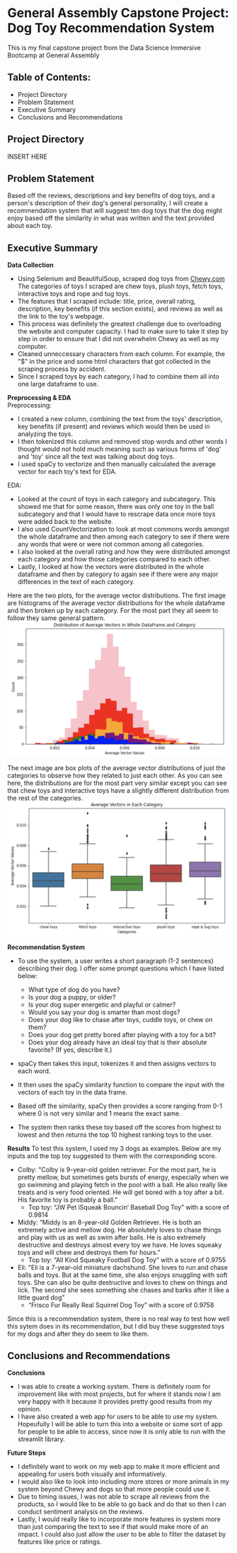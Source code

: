 # General Assembly Capstone Project: Dog Toy Recommendation System
This is my final capstone project from the Data Science Immersive Bootcamp at General Assembly

## Table of Contents:
- Project Directory 
- Problem Statement
- Executive Summary 
- Conclusions and Recommendations

## Project Directory 
INSERT HERE

## Problem Statement  
Based off the reviews, descriptions and key benefits of dog toys, and a person's description of their dog's general personality, I will create a recommendation system that will suggest ten dog toys that the dog might enjoy based off the similarity in what was written and the text provided about each toy. 

## Executive Summary    
**Data Collection** 
 - Using Selenium and BeautifulSoup, scraped dog toys from [Chewy.com](https://www.chewy.com) The categories of toys I scraped are chew toys, plush toys, fetch toys, interactive toys and rope and tug toys. 
 - The features that I scraped include: title, price, overall rating, description, key benefits (if this section exists), and reviews as well as the link to the toy's webpage. 
 - This process was definitely the greatest challenge due to overloading the website and computer capacity. I had to make sure to take it step by step in order to ensure that I did not overwhelm Chewy as well as my computer. 
 - Cleaned unneccessary characters from each column. For example, the "\$" in the price and some html characters that got collected in the scraping process by accident. 
 - Since I scraped toys by each category, I had to combine them all into one large dataframe to use. 

**Preprocessing & EDA**  
Preprocessing:
 - I created a new column, combining the text from the toys' description, key benefits (if present) and reviews which would then be used in analyzing the toys. 
 - I then tokenized this column and removed stop words and other words I thought would not hold much meaning such as various forms of 'dog' and 'toy' since all the text was talking about dog toys. 
 - I used spaCy to vectorize and then manually calculated the average vector for each toy's text for EDA. 

EDA: 
 - Looked at the count of toys in each category and subcategory. This showed me that for some reason, there was only one toy in the ball subcategory and that I would have to rescrape data once more toys were added back to the website. 
 - I also used CountVectorization to look at most commons words amongst the whole dataframe and then among each category to see if there were any words that were or were not common among all categories. 
 - I also looked at the overall rating and how they were distributed amongst each category and how those categories compared to each other. 
 - Lastly, I looked at how the vectors were distributed in the whole dataframe and then by category to again see if there were any major differences in the text of each category. 
 
 Here are the two plots, for the average vector distributions. The first image are histograms of the average vector distributions for the whole dataframe and then broken up by each category. For the most part they all seem to follow they same general pattern.      
![Average Vector Distribution of Whole Dataframe and Categories](./images/vect-cat-hist.png)   

The next image are box plots of the average vector distributions of just the categories to observe how they related to just each other. As you can see here, the distributions are for the most part very similar except you can see that chew toys and interactive toys have a slightly different distribution from the rest of the categories.     
![Average Vector Distrubtion Boxplots of Each Category](./images/vect-cat-box.png)


**Recommendation System** 
 - To use the system, a user writes a short paragraph (1-2 sentences) describing their dog. I offer some prompt questions which I have listed below:
     - What type of dog do you have?
     - Is your dog a puppy, or older?
     - Is your dog super energetic and playful or calmer?
     - Would you say your dog is smarter than most dogs?
     - Does your dog like to chase after toys, cuddle toys, or chew on them?
     - Does your dog get pretty bored after playing with a toy for a bit?
     - Does your dog already have an ideal toy that is their absolute favorite? (If yes, describe it.)

- spaCy then takes this input, tokenizes it and then assigns vectors to each word. 
- It then uses the spaCy similarity function to compare the input with the vectors of each toy in the data frame. 
- Based off the similarity, spaCy then provides a score ranging from 0-1 where 0 is not very similar and 1 means the exact same. 
- The system then ranks these toy based off the scores from highest to lowest and then returns the top 10 highest ranking toys to the user. 

**Results**
To test this system, I used my 3 dogs as examples. Below are my inputs and the top toy suggested to them with the corresponding score.
- Colby: "Colby is 9-year-old golden retriever. For the most part, he is pretty mellow, but sometimes gets bursts of energy, especially when we go swimming and playing fetch in the pool with a ball. He also really like treats and is very food oriented. He will get bored with a toy after a bit. His favorite toy is probably a ball."
    - Top toy: “JW Pet iSqueak Bouncin’ Baseball Dog Toy” with a score of 0.9814
- Middy: “Middy is an 8-year-old Golden Retriever. He is both an extremely active and mellow dog. He absolutely loves to chase things and play with us as well as swim after balls. He is also extremely destructive and destroys almost every toy we have. He loves squeaky toys and will chew and destroys them for hours.”
    - Top toy: “All Kind Squeaky Football Dog Toy” with a score of 0.9755
- Eli: "Eli is a 7-year-old miniature dachshund. She loves to run and chase balls and toys. But at the same time, she also enjoys snuggling with soft toys. She can also be quite destructive and loves to chew on things and lick. The second she sees something she chases and barks after it like a little guard dog"
    - “Frisco Fur Really Real Squirrel Dog Toy” with a score of 0.9758 
    
Since this is a recommendation system, there is no real way to test how well this sytem does in its recommendation, but I did buy these suggested toys for my dogs and after they do seem to like them.

## Conclusions and Recommendations
**Conclusions**
- I was able to create a working system. There is definitely room for improvement like with most projects, but for where it stands now I am very happy with it because it provides pretty good results from my opinion. 
- I have also created a web app for users to be able to use my system. Hopeufully I will be able to turn this into a website or some sort of app for people to be able to access, since now it is only able to run with the streamlit library. 
  
**Future Steps** 
- I definitely want to work on my web app to make it more efficient and appealing for users both visually and informatively. 
- I would also like to look into including more stores or more animals in my system beyond Chewy and dogs so that more people could use it. 
- Due to timing issues, I was not able to scrape all reviews from the products, so I would like to be able to go back and do that so then I can conduct sentiment analysis on the reviews.
- Lastly, I would really like to incorporate more features in system more than just comparing the text to see if that would make more of an impact. I could also just allow the user to be able to filter the dataset by features like price or ratings. 


